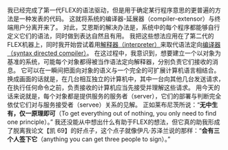 我已经完成了第一代FLEX的语法驱动，但是用于确定某行程序意思的更普遍的方法是一种发表的代码。
这就将系统的编译器-延展器（compiler-extensor）与终端用户分离开来了。
对此，艾恩斯的解决办法是，系统中的每个程序都能够自行定义它们的语法，同时做到表达自然且有用。
我把这些想法应用在了第二代的FLEX机器上，同时我开始尝试着用[解释器（interpreter）](http://baike.baidu.com/view/592974.htm)来取代语法定向[编译器（syntax directed compiler）](http://baike.baidu.com/view/487018.htm)。
在这过程中，我意识到，想要建立一个以对象为基准的系统，可能每个对象都得被当作语法定向解释器，分别负责它们接收的消息。
它可以在一瞬间把面向对象的语义与一个完全的可扩展计算机语言相结合。
换成画面的话就是，在几台相互独立的计算机中，其中一台向其他几台发送请求，在执行任何命令之前，负责接收的计算机应当先接受并理解这些请求。
用今天的话来说就是，每个对象都是提供服务的服务者（server），它们的部署与判断完全依仗它们对与服务接受者（servee）关系的见解。
正如莱布尼茨所说：“**无中生有，仅一原理即可**（To get everything out of nothing, you only need to find one principle）。”
我还没能从中想出什么有助于FLEX的想法，但它真的助我形成了脱离我论文【凯 69】的好点子，这个点子就像伊凡·苏泽兰说的那样：“**会有三个人签下它**（anything you can get three people to sign）。”

